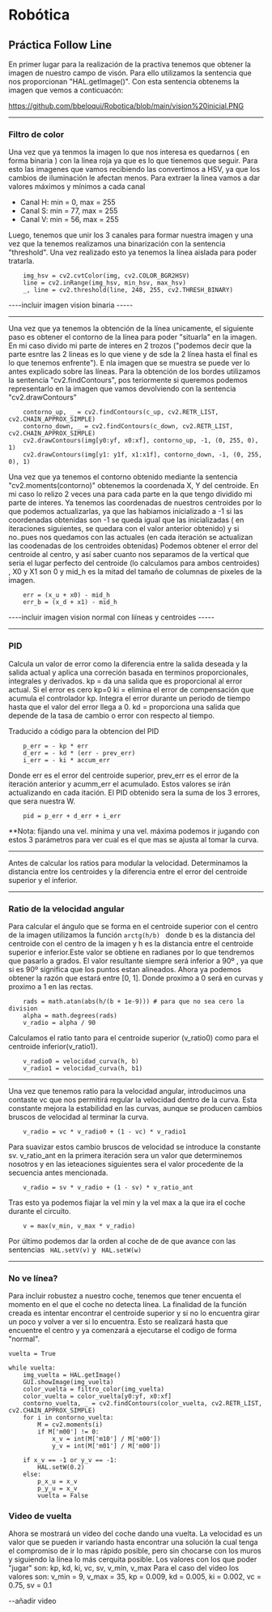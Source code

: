 # Robótica
## Práctica Follow Line



En primer lugar para la realización de la practiva tenemos que obtener la imagen de nuestro campo de visón. Para ello utilizamos la sentencia que nos proporcionan "HAL.getImage()". Con esta sentencia obtenems la imagen que vemos a conticuacón:

https://github.com/bbeloqui/Robotica/blob/main/vision%20inicial.PNG

-----------------------------------------------------------------------------------------------------------------------------------------------------------------------
### Filtro de color
 Una vez que ya tenmos la imagen lo que nos interesa es quedarnos ( en forma binaria ) con la linea roja ya que es lo que tienemos que seguir. Para esto las imagenes que vamos recibiendo las convertimos a HSV, ya que los cambios de iluminación le afectan menos. Para extraer la linea vamos a dar valores máximos y mínimos a cada canal
 - Canal H:  min = 0, max = 255
 - Canal S:  min = 77, max = 255
 - Canal V:  min = 56, max = 255
 
Luego, tenemos que unir los 3 canales para formar nuestra imagen y una vez que la tenemos realizamos una binarización con la sentencia "threshold". Una vez realizado esto ya tenemos la línea aislada para poder tratarla.
 
````
    img_hsv = cv2.cvtColor(img, cv2.COLOR_BGR2HSV)
    line = cv2.inRange(img_hsv, min_hsv, max_hsv) 
    _, line = cv2.threshold(line, 248, 255, cv2.THRESH_BINARY)
````
 ----incluir imagen vision binaria -----

-----------------------------------------------------------------------------------------------------------------------------------------------------------------------

Una vez que ya tenemos la obtención de la línea unicamente, el siguiente paso es obtener el contorno de la línea para poder "situarla" en la imagen. En mi caso divido mi parte de interes en 2 trozos ("podemos decir que la parte esntre las 2 lineas es lo que viene y de sde la 2 línea hasta el final es lo que tenemos enfrente"). E nla imagen que se muestra se puede ver lo antes explicado sobre las líneas.
Para la obtención de los bordes utilizamos la sentencia "cv2.findContours", pos teriormente si queremos podemos representarlo en la imagen que vamos devolviendo con la sentencia "cv2.drawContours"

````
    contorno_up, _ = cv2.findContours(c_up, cv2.RETR_LIST, cv2.CHAIN_APPROX_SIMPLE)
    contorno_down, _ = cv2.findContours(c_down, cv2.RETR_LIST, cv2.CHAIN_APPROX_SIMPLE)
    cv2.drawContours(img[y0:yf, x0:xf], contorno_up, -1, (0, 255, 0), 1)
    cv2.drawContours(img[y1: y1f, x1:x1f], contorno_down, -1, (0, 255, 0), 1)
````
Una vez que ya tenemos el contorno obtenido mediante la sentencia "cv2.moments(contorno)" obtenemos la coordenada X, Y del centroide. En mi caso lo relizo 2 veces una para cada parte en la que tengo dividido mi parte de interes.
Ya tenemos las coordenadas de nuestros centroides por lo que podemos actualizarlas, ya que las habiamos inicializado a -1 si las coordenadas obtenidas son -1 se queda igual que las inicializadas ( en iteraciones siguientes, se quedara con el valor anterior obtenido) y si no..pues nos quedamos con las actuales (en cada iteración se actualizan las coodenadas de los centroides obtenidas)
Podemos obtener el error del centroide al centro, y así saber cuanto nos separamos de la vertical que seria el lugar perfecto del centroide (lo calculamos para ambos centroides) , X0 y X1 son 0 y mid_h es la mitad del tamaño de columnas de pixeles de la imagen.
````
    err = (x_u + x0) - mid_h
    err_b = (x_d + x1) - mid_h
````

 ----incluir imagen vision normal con liíneas y centroides -----
                     
-----------------------------------------------------------------------------------------------------------------------------------------------------------------------  
### PID 
Calcula un valor de error como la diferencia entre la salida deseada y la salida actual y aplica una correción basada en terminos proporcionales, integrales y derivados.
kp = da una salida que es proporcional al error actual. Si el error es cero kp=0
ki = elimina el error de compensación que acumula el controlador kp. Integra el error durante un periodo de tiempo hasta que el valor del error llega a 0.
kd = proporciona una salida que depende de la tasa de cambio o error con respecto al tiempo.

Traducido a código para la obtencion del PID
````
    p_err = - kp * err
    d_err = - kd * (err - prev_err)
    i_err = - ki * accum_err
````
Donde err es el error del centroide superior, prev_err es el error de la iteración anterior y acumm_err el acumulado. Estos valores se irán actualizando en cada itación.
El PID obtenido sera la suma de los 3 errores, que sera nuestra W.
````
    pid = p_err + d_err + i_err
````
**Nota: fijando una vel. mínima y una vel. máxima podemos ir jugando con estos 3 parámetros para ver cual es el que mas se ajusta al tomar la curva.

-----------------------------------------------------------------------------------------------------------------------------------------------------------------------
            
Antes de calcular los ratios para modular la velocidad. Determinamos la distancia entre los centroides y la diferencia entre el error del centroide superior y el inferior.
 
-----------------------------------------------------------------------------------------------------------------------------------------------------------------------
 
### Ratio de la velocidad angular
Para calcular el ángulo que se forma en el centroide superior con el centro de la imagen utilizamos la función ```` arctg(h/b)  ```` donde b es la distancia del centroide con el centro de la imagen y h es la distancia entre el centroide superior e inferior.Este valor se obtiene en radianes por lo que tendremos que pasarlo a grados. El valor resultante siempre será inferior a 90º , ya que si es 90º significa que los puntos estan alineados. Ahora ya podemos obtener la razón que estará entre [0, 1]. Donde proximo a 0 será en curvas y proximo a 1 en las rectas.
````
    rads = math.atan(abs(h/(b + 1e-9))) # para que no sea cero la division
    alpha = math.degrees(rads)
    v_radio = alpha / 90
````
Calculamos el ratio tanto para el centroide superior (v_ratio0) como para el centroide inferior(v_ratio1).
````
    v_radio0 = velocidad_curva(h, b)
    v_radio1 = velocidad_curva(h, b1)
````

-----------------------------------------------------------------------------------------------------------------------------------------------------------------------

Una vez que tenemos ratio para la velocidad angular, introducimos una contaste vc que nos permitirá regular la velocidad dentro de la curva. Esta constante mejora la estabilidad en las curvas, aunque se producen cambios bruscos de velocidad al terminar la curva.
````
    v_radio = vc * v_radio0 + (1 - vc) * v_radio1
````
Para suavizar estos cambio bruscos de velocidad se introduce la constante sv. v_ratio_ant en la primera iteración sera un valor que determinemos nosotros y en las ieteaciones siguientes sera el valor procedente de la secuencia antes mencionada.
````
    v_radio = sv * v_radio + (1 - sv) * v_ratio_ant
````
Tras esto ya podemos fiajar la vel min y la vel max a la que ira el coche durante el circuito.
````
    v = max(v_min, v_max * v_radio)
````
Por último podemos dar la orden al coche de de que avance con las sentencias ````  HAL.setV(v) ```` y ````  HAL.setW(w) ```` 

-----------------------------------------------------------------------------------------------------------------------------------------------------------------------

### No ve línea?
Para incluir robustez a nuestro coche, tenemos que tener encuenta el momento en el que el coche no detecta línea. La finalidad de la función creada es intentar encontrar el centroide superior y si no lo encuentra girar un poco y volver a ver si lo encuentra. Esto se realizará hasta que encuentre el centro y ya comenzará a ejecutarse el codigo de forma "normal".
````
vuelta = True

while vuelta:
    img_vuelta = HAL.getImage()
    GUI.showImage(img_vuelta)
    color_vuelta = filtro_color(img_vuelta)
    color_vuelta = color_vuelta[y0:yf, x0:xf]
    contorno_vuelta, _ = cv2.findContours(color_vuelta, cv2.RETR_LIST, cv2.CHAIN_APPROX_SIMPLE)
    for i in contorno_vuelta:
        M = cv2.moments(i)
        if M['m00'] != 0:
            x_v = int(M['m10'] / M['m00'])
            y_v = int(M['m01'] / M['m00'])
            
    if x_v == -1 or y_v == -1:
        HAL.setW(0.2)
    else:
        p_x_u = x_v
        p_y_u = x_v
        vuelta = False
````
### Video de vuelta

Ahora se mostrará un video del coche dando una vuelta. La velocidad es un valor que se pueden ir variando hasta encontrar una solución la cual tenga el compromiso de ir lo mas rápido posible, pero sin chocarse con los muros y siguiendo la línea lo más cerquita posible.
Los valores con los que poder "jugar" son: kp, kd, ki, vc, sv, v_min, v_max
Para el caso del video los valores son:
v_min = 9, v_max = 35, kp = 0.009, kd = 0.005, ki = 0.002, vc = 0.75, sv = 0.1

--añadir video


 
 
